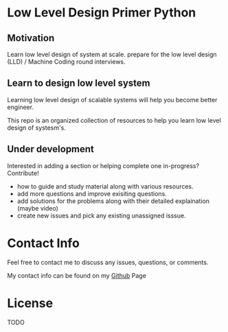 # Low Level Design Primer Python

## Motivation
Learn low level design of system at scale. prepare for the low level design (LLD) / Machine Coding round interviews.

## Learn to design low level system
Learning low level design of scalable systems will help you become better engineer.

This repo is an organized collection of resources to help you learn low level design of systesm's.

## Under development
Interested in adding a section or helping complete one in-progress? Contribute!

- how to guide and study material along with various resources.
- add more questions and improve exisiting questions.
- add solutions for the problems along with their detailed explaination (maybe video)
- create new issues and pick any existing unassigned isssue.

# Contact Info
Feel free to contact me to discuss any issues, questions, or comments.

My contact info can be found on my [Github](http://github.com/jinDALG/) Page

# License
TODO
